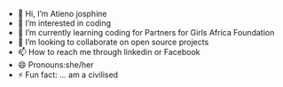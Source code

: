 - 👋 Hi, I’m Atieno josphine
- 👀 I’m interested in coding
- 🌱 I’m currently learning coding for Partners for Girls Africa Foundation
- 💞️ I’m looking to collaborate on open source projects
- 📫 How to reach me through linkedin or Facebook
- 😄 Pronouns:she/her
- ⚡ Fun fact: ... am a civilised

<!---
Atienojosphine/Atienojosphine is a ✨ special ✨ repository because its `README.md` (this file) appears on your GitHub profile.
You can click the Preview link to take a look at your changes.
--->
